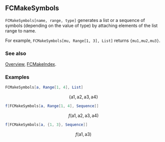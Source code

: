 ## FCMakeSymbols

`FCMakeSymbols[name, range, type]` generates a list or a sequence of symbols (depending on the value of type) by attaching elements of the list range to name.

For example, `FCMakeSymbols[mu, Range[1, 3], List]` returns `{mu1,mu2,mu3}`.

### See also

[Overview](Extra/FeynCalc.md), [FCMakeIndex](FCMakeIndex.md).

### Examples

```mathematica
FCMakeSymbols[a, Range[1, 4], List]
```

$$\{\text{a1},\text{a2},\text{a3},\text{a4}\}$$

```mathematica
f[FCMakeSymbols[a, Range[1, 4], Sequence]]
```

$$f(\text{a1},\text{a2},\text{a3},\text{a4})$$

```mathematica
f[FCMakeSymbols[a, {1, 3}, Sequence]]
```

$$f(\text{a1},\text{a3})$$